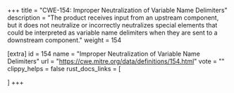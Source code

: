 +++
title = "CWE-154: Improper Neutralization of Variable Name Delimiters"
description	= "The product receives input from an upstream component, but it does not neutralize or incorrectly neutralizes special elements that could be interpreted as variable name delimiters when they are sent to a downstream component."
weight = 154

[extra]
id = 154
name = "Improper Neutralization of Variable Name Delimiters"
url = "https://cwe.mitre.org/data/definitions/154.html"
vote = ""
clippy_helps = false
rust_docs_links = [
	
]
+++

